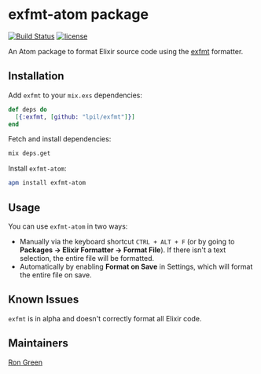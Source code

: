 # exfmt-atom package

[![Build Status](https://travis-ci.org/rgreenjr/exfmt-atom.svg?branch=master)](https://travis-ci.org/rgreenjr/exfmt-atom) [![license](https://img.shields.io/github/license/mashape/apistatus.svg)]()

An Atom package to format Elixir source code using the [exfmt](https://github.com/lpil/exfmt) formatter.

## Installation

Add `exfmt` to your `mix.exs` dependencies:

```elixir
def deps do
  [{:exfmt, [github: "lpil/exfmt"]}]
end
```

Fetch and install dependencies:

```sh
mix deps.get
```

Install `exfmt-atom`:

```sh
apm install exfmt-atom
```

## Usage

You can use `exfmt-atom` in two ways:

- Manually via the keyboard shortcut `CTRL + ALT + F` (or by going to **Packages → Elixir Formatter → Format File**). If there isn't a text selection, the entire file will be formatted.
- Automatically by enabling **Format on Save** in Settings, which will format the entire file on save.

## Known Issues

`exfmt` is in alpha and doesn't correctly format all Elixir code.

## Maintainers

[Ron Green](https://github.com/rgreenjr)
